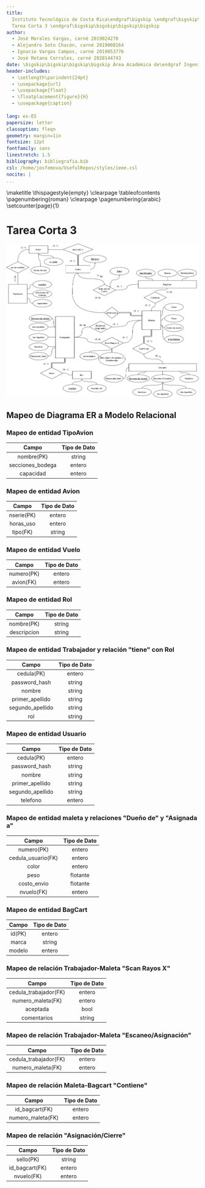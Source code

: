 ```yaml
---
title:
  Instituto Tecnológico de Costa Rica\endgraf\bigskip \endgraf\bigskip\bigskip\
  Tarea Corta 3 \endgraf\bigskip\bigskip\bigskip\bigskip
author:
  - José Morales Vargas, carné 2019024270
  - Alejandro Soto Chacón, carné 2019008164
  - Ignacio Vargas Campos, carné 2019053776
  - José Retana Corrales, carné 2020144743
date: \bigskip\bigskip\bigskip\bigskip Área Académica de\endgraf Ingeniería en Computadores \endgraf\bigskip\bigskip\ Bases de Datos \endgraf  (CE3101) \endgraf\bigskip\bigskip Profesor Marco Rivera Meneses \endgraf\vfill  Semestre I 2022
header-includes:
  - \setlength\parindent{24pt}
  - \usepackage{url}
  - \usepackage{float}
  - \floatplacement{figure}{H}
  - \usepackage{caption}

lang: es-ES
papersize: letter
classoption: fleqn
geometry: margin=1in
fontsize: 12pt
fontfamily: sans
linestretch: 1.5
bibliography: bibliografia.bib
csl: /home/josfemova/UsefulRepos/styles/ieee.csl
nocite: |
...
```


\maketitle
\thispagestyle{empty}
\clearpage
\tableofcontents
\pagenumbering{roman}
\clearpage
\pagenumbering{arabic}
\setcounter{page}{1}

# Tarea Corta 3

![Diagrama Entidad Relación](DiagramaER.png)

## Mapeo de Diagrama ER a Modelo Relacional


### Mapeo de entidad TipoAvion

| Campo             |  Tipo de Dato |
:------------------:|:-------------:|
| nombre(PK)        | string        |
| secciones_bodega  | entero        |
| capacidad         | entero        |

### Mapeo de entidad Avion

| Campo             |  Tipo de Dato |
:------------------:|:-------------:|
| nserie(PK)        | entero        |
| horas_uso         | entero        |
| tipo(FK)          | string        |

### Mapeo de entidad Vuelo

| Campo             |  Tipo de Dato |
:------------------:|:-------------:|
| numero(PK)        | entero        |
| avion(FK)         | entero        |

### Mapeo de entidad Rol

| Campo             |  Tipo de Dato |
:------------------:|:-------------:|
| nombre(PK)        | string        |
| descripcion       | string        |

### Mapeo de entidad Trabajador y relación "tiene" con Rol

| Campo             |  Tipo de Dato |
:------------------:|:-------------:|
| cedula(PK)        | entero        |
| password_hash     | string        |
| nombre            | string        |
| primer_apellido   | string        |
| segundo_apellido  | string        |
| rol               | string        |

### Mapeo de entidad Usuario

| Campo             |  Tipo de Dato |
:------------------:|:-------------:|
| cedula(PK)        | entero        |
| password_hash     | string        |
| nombre            | string        |
| primer_apellido   | string        |
| segundo_apellido  | string        |
| telefono          | entero        |

### Mapeo de entidad maleta y relaciones "Dueño de" y "Asignada a"

| Campo             |  Tipo de Dato |
:------------------:|:-------------:|
| numero(PK)        | entero        |
| cedula_usuario(FK)| entero        |
| color             | entero        |
| peso              | flotante      |
| costo_envio       | flotante      |
| nvuelo(FK)        | entero        |

### Mapeo de entidad BagCart

| Campo             |  Tipo de Dato |
:------------------:|:-------------:|
| id(PK)            | entero        |
| marca             | string        |
| modelo            | entero        |

### Mapeo de relación Trabajador-Maleta "Scan Rayos X"

| Campo                 |  Tipo de Dato |
:----------------------:|:-------------:|
| cedula_trabajador(FK) | entero        |
| numero_maleta(FK)     | entero        |
| aceptada              | bool          |
| comentarios           | string        |

### Mapeo de relación Trabajador-Maleta "Escaneo/Asignación"

| Campo                 |  Tipo de Dato |
:----------------------:|:-------------:|
| cedula_trabajador(FK) | entero        |
| numero_maleta(FK)     | entero        |

### Mapeo de relación Maleta-Bagcart "Contiene"

| Campo                 |  Tipo de Dato |
:----------------------:|:-------------:|
| id_bagcart(FK)        | entero        |
| numero_maleta(FK)     | entero        |

### Mapeo de relación "Asignación/Cierre"

| Campo                 |  Tipo de Dato |
:----------------------:|:-------------:|
| sello(PK)             | string        |
| id_bagcart(FK)        | entero        |
| nvuelo(FK)            | entero        |


